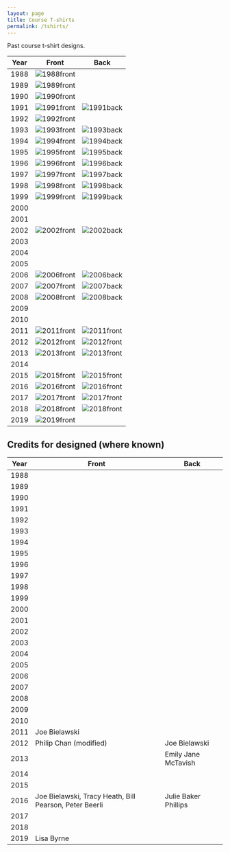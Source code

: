 ```yaml
---
layout: page
title: Course T-shirts
permalink: /tshirts/
---
```

Past course t-shirt designs.

| Year |              Front                          |                    Back                     |
| ---- | ------------------------------------------- | ------------------------------------------- |
| 1988 | ![1988front](/assets/img/tshirts/1988F.jpg) |                                             |
| 1989 | ![1989front](/assets/img/tshirts/1989F.jpg) |                                             |
| 1990 | ![1990front](/assets/img/tshirts/1990F.jpg) |                                             |
| 1991 | ![1991front](/assets/img/tshirts/1991F.jpg) | ![1991back](/assets/img/tshirts/1991B.jpg)  |
| 1992 | ![1992front](/assets/img/tshirts/1992F.jpg) |                                             |
| 1993 | ![1993front](/assets/img/tshirts/1993F.jpg) | ![1993back](/assets/img/tshirts/1993B.jpg)  |
| 1994 | ![1994front](/assets/img/tshirts/1994F.jpg) | ![1994back](/assets/img/tshirts/1994B.jpg)  |
| 1995 | ![1995front](/assets/img/tshirts/1995F.jpg) | ![1995back](/assets/img/tshirts/1995B.jpg)  |
| 1996 | ![1996front](/assets/img/tshirts/1996F.jpg) | ![1996back](/assets/img/tshirts/1996B.jpg)  |
| 1997 | ![1997front](/assets/img/tshirts/1997F.jpg) | ![1997back](/assets/img/tshirts/1997B.jpg)  |
| 1998 | ![1998front](/assets/img/tshirts/1998F.jpg) | ![1998back](/assets/img/tshirts/1998B.jpg)  |
| 1999 | ![1999front](/assets/img/tshirts/1999F.jpg) | ![1999back](/assets/img/tshirts/1999B.jpg)  |
| 2000 |                                             |                                             |
| 2001 |                                             |                                             |
| 2002 | ![2002front](/assets/img/tshirts/2002F.JPG) | ![2002back](/assets/img/tshirts/2002B.jpg)  |
| 2003 |                                             |                                             |
| 2004 |                                             |                                             |
| 2005 |                                             |                                             |
| 2006 | ![2006front](/assets/img/tshirts/2006F.jpg) | ![2006back](/assets/img/tshirts/2006B.jpg)  |
| 2007 | ![2007front](/assets/img/tshirts/2007F.jpg) | ![2007back](/assets/img/tshirts/2007B.jpg)  |
| 2008 | ![2008front](/assets/img/tshirts/2008F.jpg) | ![2008back](/assets/img/tshirts/2008B.jpg)  |
| 2009 |                                             |                                             |
| 2010 |                                             |                                             |
| 2011 | ![2011front](/assets/img/tshirts/2011F.png) | ![2011front](/assets/img/tshirts/2011B.png) |
| 2012 | ![2012front](/assets/img/tshirts/2012F.jpg) | ![2012front](/assets/img/tshirts/2012B.jpg) |
| 2013 | ![2013front](/assets/img/tshirts/2013F.jpg) | ![2013front](/assets/img/tshirts/2013B.jpg) |
| 2014 |                                             |                                             |
| 2015 | ![2015front](/assets/img/tshirts/2015F.jpg) | ![2015front](/assets/img/tshirts/2015B.jpg) |
| 2016 | ![2016front](/assets/img/tshirts/2016F.jpg) | ![2016front](/assets/img/tshirts/2016B.jpg) |
| 2017 | ![2017front](/assets/img/tshirts/2017F.jpg) | ![2017front](/assets/img/tshirts/2017B.jpg) |
| 2018 | ![2018front](/assets/img/tshirts/2018F.jpg) | ![2018front](/assets/img/tshirts/2018B.jpg) |
| 2019 | ![2019front](/assets/img/tshirts/2019F.jpg) |                                             |

## Credits for designed (where known)

| Year |              Front                          |                    Back                     |
| ---- | ------------------------------------------- | ------------------------------------------- |
| 1988 |  | |
| 1989 |  | |
| 1990 |  | |
| 1991 |  | |
| 1992 |  | |
| 1993 |  | |
| 1994 |  | |
| 1995 |  | |
| 1996 |  | |
| 1997 |  | |
| 1998 |  | |
| 1999 |  | |
| 2000 |  | |
| 2001 |  | |
| 2002 |  | |
| 2003 |  | |
| 2004 |  | |
| 2005 |  | |
| 2006 |  | |
| 2007 |  | |
| 2008 |  | |
| 2009 |  | |
| 2010 |  | |
| 2011 | Joe Bielawski | |
| 2012 | Philip Chan (modified) | Joe Bielawski|
| 2013 |  | Emily Jane McTavish |
| 2014 |  | |
| 2015 |  | |
| 2016 | Joe Bielawski, Tracy Heath, Bill Pearson, Peter Beerli | Julie Baker Phillips |
| 2017 |  | |
| 2018 |  | |
| 2019 | Lisa Byrne |                                             |

